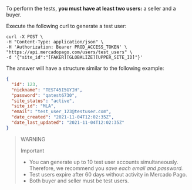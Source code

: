 To perform the tests, **you must have at least two users:** a seller and a buyer.

Execute the following curl to generate a test user:

```curl
curl -X POST \
-H "Content-Type: application/json" \
-H 'Authorization: Bearer PROD_ACCESS_TOKEN' \
"https://api.mercadopago.com/users/test_users" \
-d '{"site_id":"[FAKER][GLOBALIZE][UPPER_SITE_ID]"}'
```


The answer will have a structure similar to the following example:

```json
{
  "id": 123,
  "nickname": "TEST45I5GYIH",
  "password": "qatest6730",
  "site_status": "active",
  "site_id": "MLA",
  "email": "test_user_123@testuser.com",
  "date_created": "2021-11-04T12:02:35Z",
  "date_last_updated": "2021-11-04T12:02:35Z"
}
```

>WARNING
>
> Important
>
> * You can generate up to 10 test user accounts simultaneously. Therefore, we recommend you _save each email and password._
> * Test users expire after 60 days without activity in Mercado Pago.
> * Both buyer and seller must be test users.